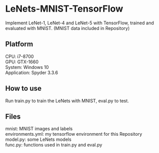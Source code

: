 # LeNets-MNIST-TensorFlow
Implement LeNet-1, LeNet-4 and LeNet-5 with TensorFlow, trained and evaluated with MNIST. (MNIST data included in Repository)
## Platform
CPU: i7-8700  
GPU: GTX-1660  
System: Windows 10  
Application: Spyder 3.3.6
## How to use
Run train.py to train the LeNets with MNIST, eval.py to test.
## Files
mnist: MNIST images and labels  
environments.yml: my tensorflow environment for this Repository  
model.py: some LeNets models  
func.py: functions used in train.py and eval.py
